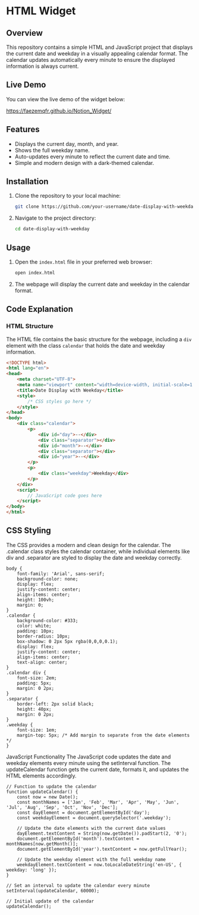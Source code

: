 # HTML Widget

## Overview

This repository contains a simple HTML and JavaScript project that displays the current date and weekday in a visually appealing calendar format. The calendar updates automatically every minute to ensure the displayed information is always current.
## Live Demo

You can view the live demo of the widget below:

https://faezemqfr.github.io/Notion_Widget/

## Features

- Displays the current day, month, and year.
- Shows the full weekday name.
- Auto-updates every minute to reflect the current date and time.
- Simple and modern design with a dark-themed calendar.

## Installation

1. Clone the repository to your local machine:
    ```bash
    git clone https://github.com/your-username/date-display-with-weekday.git
    ```
2. Navigate to the project directory:
    ```bash
    cd date-display-with-weekday
    ```

## Usage

1. Open the `index.html` file in your preferred web browser:
    ```bash
    open index.html
    ```

2. The webpage will display the current date and weekday in the calendar format.

## Code Explanation

### HTML Structure

The HTML file contains the basic structure for the webpage, including a `div` element with the class `calendar` that holds the date and weekday information.

```html
<!DOCTYPE html>
<html lang="en">
<head>
    <meta charset="UTF-8">
    <meta name="viewport" content="width=device-width, initial-scale=1.0">
    <title>Date Display with Weekday</title>
    <style>
        /* CSS styles go here */
    </style>
</head>
<body>
    <div class="calendar">
        <p>
            <div id="day">--</div>
            <div class="separator"></div>
            <div id="month">--</div>
            <div class="separator"></div>
            <div id="year">--</div>
        </p>
        <p>
            <div class="weekday">Weekday</div>
        </p>
    </div>
    <script>
        // JavaScript code goes here
    </script>
</body>
</html>
 ```

## CSS Styling
The CSS provides a modern and clean design for the calendar. The .calendar class styles the calendar container, while individual elements like div and .separator are styled to display the date and weekday correctly.

```
body {
    font-family: 'Arial', sans-serif;
    background-color: none;
    display: flex;
    justify-content: center;
    align-items: center;
    height: 100vh;
    margin: 0;
}
.calendar {
    background-color: #333;
    color: white;
    padding: 10px;
    border-radius: 10px;
    box-shadow: 0 2px 5px rgba(0,0,0,0.1);
    display: flex;
    justify-content: center;
    align-items: center;
    text-align: center;
}
.calendar div {
    font-size: 2em;
    padding: 5px;
    margin: 0 2px;
}
.separator {
    border-left: 2px solid black;
    height: 40px;
    margin: 0 2px;
}
.weekday {
    font-size: 1em;
    margin-top: 5px; /* Add margin to separate from the date elements */
}
```

JavaScript Functionality
The JavaScript code updates the date and weekday elements every minute using the setInterval function. The updateCalendar function gets the current date, formats it, and updates the HTML elements accordingly.

```
// Function to update the calendar
function updateCalendar() {
    const now = new Date();
    const monthNames = ['Jan', 'Feb', 'Mar', 'Apr', 'May', 'Jun', 'Jul', 'Aug', 'Sep', 'Oct', 'Nov', 'Dec'];
    const dayElement = document.getElementById('day');
    const weekdayElement = document.querySelector('.weekday');

    // Update the date elements with the current date values
    dayElement.textContent = String(now.getDate()).padStart(2, '0');
    document.getElementById('month').textContent = monthNames[now.getMonth()];
    document.getElementById('year').textContent = now.getFullYear();

    // Update the weekday element with the full weekday name
    weekdayElement.textContent = now.toLocaleDateString('en-US', { weekday: 'long' });
}

// Set an interval to update the calendar every minute
setInterval(updateCalendar, 60000);

// Initial update of the calendar
updateCalendar();
```
